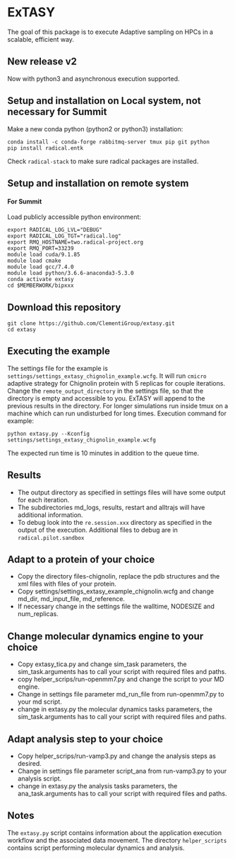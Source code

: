 # ExTASY

The goal of this package is to execute Adaptive sampling on HPCs in a scalable, efficient way.

## New release v2
Now with python3 and asynchronous execution supported.

## Setup and installation on Local system, not necessary for Summit
Make a new conda python (python2 or python3) installation:
```
conda install -c conda-forge rabbitmq-server tmux pip git python
pip install radical.entk
```
Check ```radical-stack``` to make sure radical packages are installed.
## Setup and installation on remote system
#### For Summit
Load publicly accessible python environment:
```
export RADICAL_LOG_LVL="DEBUG"
export RADICAL_LOG_TGT="radical.log"
export RMQ_HOSTNAME=two.radical-project.org
export RMQ_PORT=33239
module load cuda/9.1.85
module load cmake
module load gcc/7.4.0
module load python/3.6.6-anaconda3-5.3.0
conda activate extasy
cd $MEMBERWORK/bipxxx
````
## Download this repository
```
git clone https://github.com/ClementiGroup/extasy.git
cd extasy
```
## Executing the example
The settings file for the example is ```settings/settings_extasy_chignolin_example.wcfg```. It will run ```cmicro``` adaptive strategy for Chignolin protein with 5 replicas for couple iterations.
Change the ```remote_output_directory``` in the settings file, so that the directory is empty and accessible to you. ExTASY will append to the previous results in the directory. For longer simulations run inside tmux on a machine which can run undisturbed for long times.
Execution command for example:
```
python extasy.py --Kconfig settings/settings_extasy_chignolin_example.wcfg
```
The expected run time is 10 minutes in addition to the queue time.

## Results
* The output directory as specified in settings files will have some output for each iteration.
* The subdirectories md_logs, results, restart and alltrajs will have additional information.
* To debug look into the ```re.session.xxx``` directory as specified in the output of the execution. Additional files to debug are in ```radical.pilot.sandbox```


## Adapt to a protein of your choice
* Copy the directory files-chignolin, replace the pdb structures and the xml files with files of your protein.
* Copy settings/settings_extasy_example_chignolin.wcfg and change md_dir, md_input_file, md_reference.
* If necessary change in the settings file the walltime, NODESIZE and num_replicas.

## Change molecular dynamics engine to your choice 
* Copy extasy_tica.py and change sim_task parameters, the sim_task.arguments has to call your script with required files and paths.  
* copy helper_scrips/run-openmm7.py and change the script to your MD engine.
* Change in settings file parameter md_run_file from run-openmm7.py to your md script.
* change in extasy.py the molecular dynamics tasks parameters, the sim_task.arguments has to call your script with required files and paths.  

## Adapt analysis step to your choice 
* Copy helper_scrips/run-vamp3.py and change the analysis steps as desired.
* Change in settings file parameter script_ana from run-vamp3.py to your analysis script.
* change in extasy.py the analysis tasks parameters, the ana_task.arguments has to call your script with required files and paths.  

## Notes 
The ```extasy.py``` script contains information about the application
execution workflow and the associated data movement. The directory ```helper_scripts``` contains script performing molecular dynamics and analysis.


